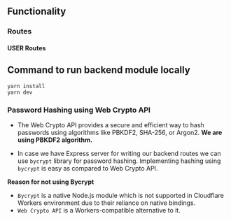 ## Functionality 

### Routes
#### USER Routes


## Command to run backend module locally
```
yarn install
yarn dev
```

### Password Hashing using Web Crypto API
- The Web Crypto API provides a secure and efficient way to hash passwords using algorithms like PBKDF2, SHA-256, or Argon2.  **We are using PBKDF2 algorithm.**

- In case we have Express server for writing our backend routes we can use `bycrypt` library for password hashing. Implementing hashing using `bycrypt` is easy as compared to Web Crypto API.

**Reason for not using Bycrypt**
- `Bycrypt` is a native Node.js module which is not supported in Cloudflare Workers environment due to their reliance on native bindings. 
- `Web Crypto API` is a Workers-compatible alternative to it.